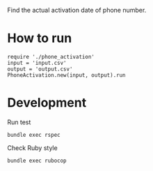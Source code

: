 Find the actual activation date of phone number.

# How to run

    require './phone_activation'
    input = 'input.csv'
    output = 'output.csv'
    PhoneActivation.new(input, output).run

# Development    

Run test

    bundle exec rspec

Check Ruby style

    bundle exec rubocop
